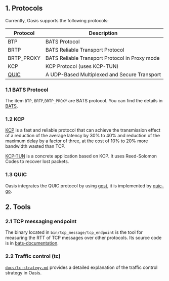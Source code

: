 ## 1. Protocols

Currently, Oasis supports the following protocols:

| Protocol                                              | Description                                    |
| ----------------------------------------------------- | ---------------------------------------------- |
| BTP                                                   | BATS Protocol                                  |
| BRTP                                                  | BATS Reliable Transport Protocol               |
| BRTP_PROXY                                            | BATS Reliable Transport Protocol in Proxy mode |
| KCP                                                   | KCP Protocol       (uses KCP-TUN)              |
| [QUIC](https://datatracker.ietf.org/doc/html/rfc9000) | A UDP-Based Multiplexed and Secure Transport   |

### 1.1 BATS Protocol

The item `BTP`, `BRTP`,`BRTP_PROXY` are BATS protocol. You can find the details in [BATS](../bats/README.md).

### 1.2 KCP

[KCP](https://github.com/skywind3000/kcp) is a fast and reliable protocol that can achieve the transmission effect of a reduction of the average latency by 30% to 40% and reduction of the maximum delay by a factor of three, at the cost of 10% to 20% more bandwidth wasted than TCP.

[KCP-TUN](https://github.com/xtaci/kcptun) is a concrete application based on KCP. It uses Reed-Solomon Codes to recover lost packets.

### 1.3 QUIC

Oasis integrates the QUIC protocol by using [gost](https://gost.run/en/tutorials/protocols/quic/), it is implemented by [quic-go](https://github.com/quic-go/quic-go).

## 2. Tools

### 2.1 TCP messaging endpoint

The binary located in `bin/tcp_message/tcp_endpoint` is the tool for measuring the RTT of TCP messages over other protocols. Its source code is in [bats-documentation](https://github.com/n-hop/bats-documentation).

### 2.2 Traffic control (tc)

[`docs/tc-strategy.md`](tc-strategy.md) provides a detailed explanation of the traffic control strategy in Oasis.